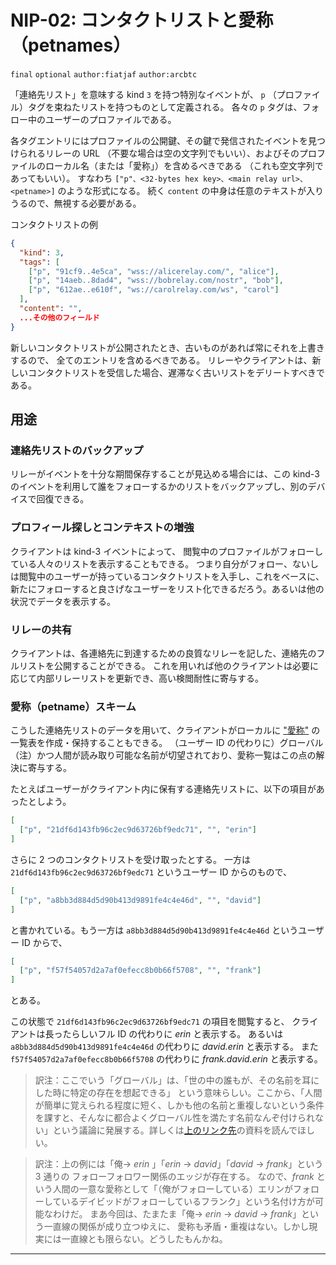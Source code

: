 # NIP-02: コンタクトリストと愛称（petnames）

`final` `optional` `author:fiatjaf` `author:arcbtc`

「連絡先リスト」を意味する kind `3` を持つ特別なイベントが、
`p` （プロファイル）タグを束ねたリストを持つものとして定義される。
各々の `p` タグは、フォロー中のユーザーのプロファイルである。

各タグエントリにはプロファイルの公開鍵、その鍵で発信されたイベントを見つけられるリレーの URL
（不要な場合は空の文字列でもいい）、およびそのプロファイルのローカル名（または「愛称」）を含めるべきである
（これも空文字列であってもいい）。
すなわち `["p"、<32-bytes hex key>、<main relay url>、<petname>]` のような形式になる。
続く `content` の中身は任意のテキストが入りうるので、無視する必要がある。

コンタクトリストの例

```json
{
  "kind": 3,
  "tags": [
    ["p", "91cf9..4e5ca", "wss://alicerelay.com/", "alice"],
    ["p", "14aeb..8dad4", "wss://bobrelay.com/nostr", "bob"],
    ["p", "612ae..e610f", "ws://carolrelay.com/ws", "carol"]
  ],
  "content": "",
  ...その他のフィールド
}
```

新しいコンタクトリストが公開されたとき、古いものがあれば常にそれを上書きするので、
全てのエントリを含めるべきである。
リレーやクライアントは、新しいコンタクトリストを受信した場合、遅滞なく古いリストをデリートすべきである。

## 用途

### 連絡先リストのバックアップ

リレーがイベントを十分な期間保存することが見込める場合には、この kind-3 のイベントを利用して誰をフォローするかのリストをバックアップし、別のデバイスで回復できる。

### プロフィール探しとコンテキストの増強

クライアントは kind-3 イベントによって、
閲覧中のプロファイルがフォローしている人々のリストを表示することもできる。
つまり自分がフォロー、ないしは閲覧中のユーザーが持っているコンタクトリストを入手し、これをベースに、
新たにフォローすると良さげなユーザーをリスト化できるだろう。あるいは他の状況でデータを表示する。

### リレーの共有

クライアントは、各連絡先に到達するための良質なリレーを記した、連絡先のフルリストを公開することができる。
これを用いれば他のクライアントは必要に応じて内部リレーリストを更新でき、高い検閲耐性に寄与する。

### 愛称（petname）スキーム

こうした連絡先リストのデータを用いて、クライアントがローカルに ["愛称"](http://www.skyhunter.com/marcs/petnames/intropetnames.html) の一覧表を作成・保持することもできる。
（ユーザー ID の代わりに）グローバル（注）かつ人間が読み取り可能な名前が切望されており、愛称一覧はこの点の解決に寄与する。

たとえばユーザーがクライアント内に保有する連絡先リストに、以下の項目があったとしよう。

```json
[
  ["p", "21df6d143fb96c2ec9d63726bf9edc71", "", "erin"]
]
```

さらに 2 つのコンタクトリストを受け取ったとする。
一方は `21df6d143fb96c2ec9d63726bf9edc71` というユーザー ID からのもので、

```json
[
  ["p", "a8bb3d884d5d90b413d9891fe4c4e46d", "", "david"]
]
```

と書かれている。もう一方は `a8bb3d884d5d90b413d9891fe4c4e46d` というユーザー ID からで、

```json
[
  ["p", "f57f54057d2a7af0efecc8b0b66f5708", "", "frank"]
]
```

とある。

この状態で `21df6d143fb96c2ec9d63726bf9edc71` の項目を閲覧すると、
クライアントは長ったらしいフル ID の代わりに _erin_ と表示する。
あるいは `a8bb3d884d5d90b413d9891fe4c4e46d` の代わりに _david.erin_ と表示する。
また  `f57f54057d2a7af0efecc8b0b66f5708` の代わりに _frank.david.erin_ と表示する。

> 訳注：ここでいう「グローバル」は、「世の中の誰もが、その名前を耳にした時に特定の存在を想起できる」
という意味らしい。ここから、「人間が簡単に覚えられる程度に短く、しかも他の名前と重複しないという条件を課すと、そんなに都合よくグローバル性を満たす名前なんぞ付けられない」という議論に発展する。詳しくは[上のリンク先](http://www.skyhunter.com/marcs/petnames/intropetnames.html)の資料を読んでほしい。

> 訳注：上の例には「俺→ _erin_ 」「_erin_ → _david_」「_david_ → _frank_」という 3 通りの
フォローフォロワー関係のエッジが存在する。
なので、_frank_ という人間の一意な愛称として「（俺がフォローしている）エリンがフォローしているデイビッドがフォローしているフランク」という名付け方が可能なわけだ。
> まあ今回は、たまたま「俺→ _erin_ → _david_ → _frank_」という一直線の関係が成り立つゆえに、
愛称も矛盾・重複はない。しかし現実には一直線とも限らない。どうしたもんかね。

----
